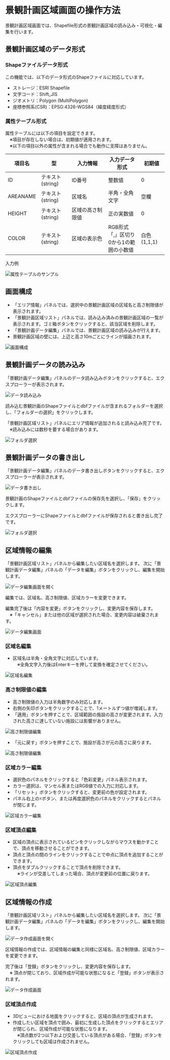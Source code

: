 # 景観計画区域画面の操作方法
景観計画区域画面では、Shapefile形式の景観計画区域の読み込み・可視化・編集を行います。

## 景観計画区域のデータ形式
### Shapeファイルデータ形式
この機能では、以下のデータ形式のShapeファイルに対応しています。
- ストレージ：ESRI Shapefile
- 文字コード：Shift_JIS
- ジオメトリ：Polygon (MultiPolygon)
- 座標参照系(CSR)：EPSG:4326-WGS84（緯度経度形式）

### 属性テーブル形式
属性テーブルには以下の項目を設定できます。
<br>　※項目が存在しない場合は、初期値が適用されます。
<br>　※以下の項目以外の属性が含まれる場合でも動作に支障はありません。

| 項目名   | 型                | 入力情報　　　　  |入力データ形式                                   | 初期値       |
|----------|-------------------|-----------------|-----------------------------------------------|--------------|
| ID       | テキスト(string)   | ID番号          |整数値                                          | 0            |
| AREANAME | テキスト(string)   | 区域名          |半角・全角文字                                   | 空欄         |
| HEIGHT   | テキスト(string)   | 区域の高さ制限値 |正の実数値                                     | 0            |
| COLOR    | テキスト(string)   | 区域の表示色     |RGB形式<br>「,」区切り<br>0から1の範囲の小数値       | 白色 (1,1,1) |

入力例

![属性テーブルのサンプル](../resources/LandscapePlanningAreaImages/DBFSample.png)

## 画面構成
- 「エリア情報」パネルでは、選択中の景観計画区域の区域名と高さ制限値が表示されます。
- 「景観計画区域リスト」パネルでは、読み込み済みの景観計画区域の一覧が表示されます。ゴミ箱ボタンをクリックすると、該当区域を削除します。
- 「景観計画データ編集」パネルでは、景観計画区域の読み込みが行えます。
- 景観計画区域の壁には、上辺と高さ10mごとにラインが描画されます。

![画面構成](../resources/LandscapePlanningAreaImages/PlanAreaMain.png)
  
## 景観計画データの読み込み
「景観計画データ編集」パネルのデータ読み込みボタンをクリックすると、エクスプローラーが表示されます。

![データ読み込み](../resources/LandscapePlanningAreaImages/LoadLandscapePlanButton.png)

読み込む景観計画のShapeファイルとdbfファイルが含まれるフォルダーを選択し、「フォルダーの選択」をクリックします。
 
「景観計画区域リスト」パネルにエリア情報が追加されると読み込み完了です。
<br>　※読み込みには数秒を要する場合があります。
 
![フォルダ選択](../resources/LandscapePlanningAreaImages/BrowseShpFolder.png)

## 景観計画データの書き出し
「景観計画データ編集」パネルのデータ書き出しボタンをクリックすると、エクスプローラーが表示されます。

![データ書き出し](../resources/LandscapePlanningAreaImages/SaveLandscapePlanButton.png)

景観計画のShapeファイルとdbfファイルの保存先を選択し、「保存」をクリックします。
 
エクスプローラーにShapeファイルとdbfファイルが保存されると書き出し完了です。
 
![フォルダ選択](../resources/LandscapePlanningAreaImages/SaveDialog.png)

## 区域情報の編集
「景観計画区域リスト」パネルから編集したい区域名を選択します。
次に「景観計画データ編集」パネルの「データを編集」ボタンをクリックし、編集を開始します。

![データ編集画面を開く](../resources/LandscapePlanningAreaImages/StartAreaDataEdit.png)

編集では、区域名、高さ制限値、区域カラーを変更できます。

編集完了後は「内容を変更」ボタンをクリックし、変更内容を保存します。
<br>　※「キャンセル」または他の区域が選択された場合、変更内容は破棄されます。

![データ編集画面](../resources/LandscapePlanningAreaImages/EditAreaPanel.png)

### 区域名編集
- 区域名は半角・全角文字に対応しています。
<br>　※全角文字入力後はEnterキーを押して変換を確定させてください。


![区域名編集](../resources/LandscapePlanningAreaImages/EditAreaName.png)

### 高さ制限値の編集
- 高さ制限値の入力は半角数字のみ対応します。
- 右側の矢印ボタンをクリックすることで、1メートルずつ値が増減します。
- 「適用」ボタンを押すことで、区域範囲の施設の高さが変更されます。入力された高さに達していない施設には影響がありません。

![高さ制限値編集](../resources/LandscapePlanningAreaImages/EditAreaHeight.png)

- 「元に戻す」ボタンを押すことで、施設が高さが元の高さに戻ります。

![高さ制限値編集](../resources/LandscapePlanningAreaImages/EditAreaHeight_return.png)

### 区域カラー編集
- 選択色のパネルをクリックすると「色彩変更」パネル表示されます。
- カラー選択は、マンセル表またはRGB値での入力に対応します。
- 「リセット」ボタンをクリックすると、変更前の色が設定されます。
- パネル右上の☓ボタン、または再度選択色のパネルをクリックするとパネルが閉じます。

![区域カラー編集](../resources/LandscapePlanningAreaImages/EditAreaColor.png)

### 区域頂点編集
- 区域の頂点に表示されているピンをクリックしながらマウスを動かすことで、頂点を移動させることができます。
- 頂点と頂点の間のラインをクリックすることで中点に頂点を追加することができます。
- 頂点をダブルクリックすることで頂点を削除できます。
<br>　※ラインが交差してしまった場合、頂点が変更前の位置に戻ります。

![区域頂点編集](../resources/LandscapePlanningAreaImages/EditPoint.png)

## 区域情報の作成
「景観計画区域リスト」パネルから編集したい区域名を選択します。
次に「景観計画データ編集」パネルの「データを編集」ボタンをクリックし、編集を開始します。

![データ作成画面を開く](../resources/LandscapePlanningAreaImages/RegisterAreaButton.png)

区域情報の作成では、区域情報の編集と同様に区域名、高さ制限値、区域カラーを変更できます。

完了後は「登録」ボタンをクリックし、変更内容を保存します。
<br>　※ 頂点が閉じており、区域作成が可能な状態になると「登録」ボタンが表示されます。

![データ作成画面](../resources/LandscapePlanningAreaImages/RegisterAreaPanel.png)

### 区域頂点作成
- 3Dビューにおける地面をクリックすると、区域の頂点が生成されます。
- 作成したい区域を頂点で囲み、最初に生成した頂点をクリックするとエリアが閉じられ、区域作成が可能な状態になります。
<br>　※頂点数が2つ以下および交差している頂点がある場合、「登録」ボタンをクリックしても区域は作成されません。

![区域頂点作成](../resources/LandscapePlanningAreaImages/RegisterPoint.png)


